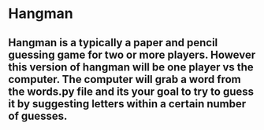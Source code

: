 # Hangman

## Hangman is a typically a paper and pencil guessing game for two or more players. However this version of hangman will be one player vs the computer. The computer will grab a word from the words.py file and its your goal to try to guess it by suggesting letters within a certain number of guesses.

